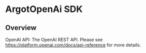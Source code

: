 # ArgotOpenAi SDK

## Overview

OpenAI API: The OpenAI REST API. Please see https://platform.openai.com/docs/api-reference for more details.